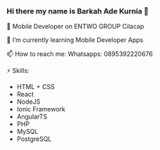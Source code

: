 ### Hi there my name is Barkah Ade Kurnia 👋

🔭 Mobile Developer on ENTWO GROUP Cilacap

🌱 I’m currently learning Mobile Developer Apps

📫 How to reach me: Whatsapps: 0895392220676

⚡ Skills: 
  - HTML + CSS
  - React
  - NodeJS
  - Ionic Framework
  - AngularTS
  - PHP
  - MySQL 
  - PostgreSQL
